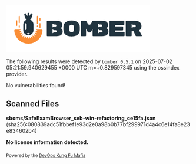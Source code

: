 
![IMG](https://raw.githubusercontent.com/devops-kung-fu/bomber/main/img/bomber-readme-logo.png)

The following results were detected by `bomber 0.5.1` on 2025-07-02 05:21:59.940629455 +0000 UTC m=+0.829597345 using the ossindex provider.

No vulnerabilities found!


 
## Scanned Files

**sboms/SafeExamBrowser_seb-win-refactoring_ce15fa.json** (sha256:080839adc51fbbef1e93d2e0a98b0b77bf299971d4a4c6e14fa8e23e834602b4)


**No license information detected.**




<sub>Powered by the [DevOps Kung Fu Mafia](https://github.com/devops-kung-fu)</sub>
